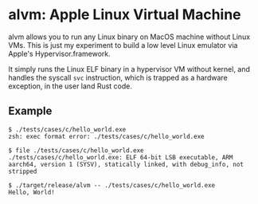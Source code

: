 # alvm: Apple Linux Virtual Machine

alvm allows you to run any Linux binary on MacOS machine without Linux VMs. This is just my experiment to build a low
level Linux emulator via Apple's Hypervisor.framework.

It simply runs the Linux ELF binary in a hypervisor VM without kernel, and handles the syscall `svc` instruction,
which is trapped as a hardware exception, in the user land Rust code.

## Example

```
$ ./tests/cases/c/hello_world.exe
zsh: exec format error: ./tests/cases/c/hello_world.exe

$ file ./tests/cases/c/hello_world.exe
./tests/cases/c/hello_world.exe: ELF 64-bit LSB executable, ARM aarch64, version 1 (SYSV), statically linked, with debug_info, not stripped

$ ./target/release/alvm -- ./tests/cases/c/hello_world.exe
Hello, World!
```
